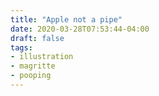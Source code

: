```yaml
---
title: "Apple not a pipe"
date: 2020-03-28T07:53:44-04:00
draft: false
tags:
- illustration
- magritte
- pooping
---
```

